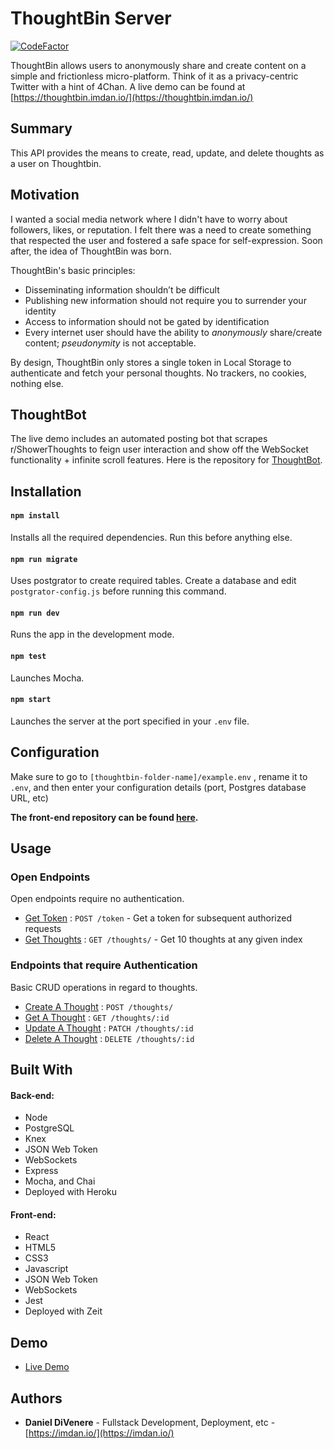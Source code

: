 # ThoughtBin Server

[![CodeFactor](https://www.codefactor.io/repository/github/dannydi12/thoughtbin-server/badge)](https://www.codefactor.io/repository/github/dannydi12/thoughtbin-server)

ThoughtBin allows users to anonymously share and create content on a simple and frictionless micro-platform. Think of it as a privacy-centric Twitter with a hint of 4Chan. A live demo can be found at [https://thoughtbin.imdan.io/](https://thoughtbin.imdan.io/)

## Summary
This API provides the means to create, read, update, and delete thoughts as a user on Thoughtbin.

## Motivation

I wanted a social media network where I didn't have to worry about followers, likes, or reputation. I felt there was a need to create something that respected the user and fostered a safe space for self-expression. Soon after, the idea of ThoughtBin was born. 

ThoughtBin's basic principles:

* Disseminating information shouldn’t be difficult
* Publishing new information should not require you to surrender your identity
* Access to information should not be gated by identification
* Every internet user should have the ability to *anonymously* share/create content; *pseudonymity* is not acceptable.

By design, ThoughtBin only stores a single token in Local Storage to authenticate and fetch your personal thoughts. No trackers, no cookies, nothing else.

## ThoughtBot

The live demo includes an automated posting bot that scrapes r/ShowerThoughts to feign user interaction and show off the WebSocket functionality + infinite scroll features. Here is the repository for [ThoughtBot](https://github.com/dannydi12/thoughtbin-bot).

## Installation

#### `npm install`

Installs all the required dependencies. Run this before anything else.

#### `npm run migrate`

Uses postgrator to create required tables. Create a database and edit `postgrator-config.js`  before running this command.

#### `npm run dev`

Runs the app in the development mode.

#### `npm test`

Launches Mocha.

#### `npm start`

Launches the server at the port specified in your `.env` file.

## Configuration

Make sure to go to `[thoughtbin-folder-name]/example.env` , rename it to `.env`, and then enter your configuration details (port, Postgres database URL, etc)

**The front-end repository can be found [here](https://github.com/dannydi12/thoughtbin-client).**

## Usage

### Open Endpoints

Open endpoints require no authentication.

* [Get Token](docs/token.md) : `POST /token` - Get a token for subsequent authorized requests
* [Get Thoughts](docs/thoughts/get.md) : `GET /thoughts/` - Get 10 thoughts at any given index

### Endpoints that require Authentication

Basic CRUD operations in regard to thoughts.

* [Create A Thought](docs/thoughts/post.md) : `POST /thoughts/` 
* [Get A Thought](docs/thoughts/id/get.md) : `GET /thoughts/:id`
* [Update A Thought](docs/thoughts/id/patch.md) : `PATCH /thoughts/:id`
* [Delete A Thought](docs/thoughts/id/delete.md) : `DELETE /thoughts/:id`


## Built With

#### Back-end:

* Node
* PostgreSQL
* Knex
* JSON Web Token
* WebSockets
* Express
* Mocha, and Chai
* Deployed with Heroku

#### Front-end:

* React
* HTML5
* CSS3
* Javascript
* JSON Web Token
* WebSockets
* Jest
* Deployed with Zeit

## Demo

- [Live Demo](https://thoughtbin.imdan.io/)

## Authors

* **Daniel DiVenere** - Fullstack Development, Deployment, etc - [https://imdan.io/](https://imdan.io/)